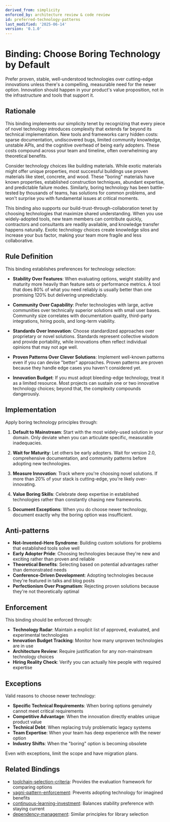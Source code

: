 ```yaml
---
derived_from: simplicity
enforced_by: architecture review & code review
id: preferred-technology-patterns
last_modified: '2025-06-14'
version: '0.1.0'
---
```

# Binding: Choose Boring Technology by Default

Prefer proven, stable, well-understood technologies over cutting-edge innovations unless there's a compelling, measurable need for the newer option. Innovation should happen in your product's value proposition, not in the infrastructure and tools that support it.

## Rationale

This binding implements our simplicity tenet by recognizing that every piece of novel technology introduces complexity that extends far beyond its technical implementation. New tools and frameworks carry hidden costs: sparse documentation, undiscovered bugs, limited community knowledge, unstable APIs, and the cognitive overhead of being early adopters. These costs compound across your team and timeline, often overwhelming any theoretical benefits.

Consider technology choices like building materials. While exotic materials might offer unique properties, most successful buildings use proven materials like steel, concrete, and wood. These "boring" materials have known properties, established construction techniques, abundant expertise, and predictable failure modes. Similarly, boring technology has been battle-tested by thousands of teams, has solutions for common problems, and won't surprise you with fundamental issues at critical moments.

This binding also supports our build-trust-through-collaboration tenet by choosing technologies that maximize shared understanding. When you use widely-adopted tools, new team members can contribute quickly, contractors and consultants are readily available, and knowledge transfer happens naturally. Exotic technology choices create knowledge silos and increase your bus factor, making your team more fragile and less collaborative.

## Rule Definition

This binding establishes preferences for technology selection:

- **Stability Over Features**: When evaluating options, weight stability and maturity more heavily than feature sets or performance metrics. A tool that does 80% of what you need reliably is usually better than one promising 120% but delivering unpredictably.

- **Community Over Capability**: Prefer technologies with large, active communities over technically superior solutions with small user bases. Community size correlates with documentation quality, third-party integrations, hiring pools, and long-term viability.

- **Standards Over Innovation**: Choose standardized approaches over proprietary or novel solutions. Standards represent collective wisdom and provide portability, while innovations often reflect individual opinions that may not age well.

- **Proven Patterns Over Clever Solutions**: Implement well-known patterns even if you can devise "better" approaches. Proven patterns are proven because they handle edge cases you haven't considered yet.

- **Innovation Budget**: If you must adopt bleeding-edge technology, treat it as a limited resource. Most projects can sustain one or two innovative technology choices; beyond that, the complexity compounds dangerously.

## Implementation

Apply boring technology principles through:

1. **Default to Mainstream**: Start with the most widely-used solution in your domain. Only deviate when you can articulate specific, measurable inadequacies.

2. **Wait for Maturity**: Let others be early adopters. Wait for version 2.0, comprehensive documentation, and community patterns before adopting new technologies.

3. **Measure Innovation**: Track where you're choosing novel solutions. If more than 20% of your stack is cutting-edge, you're likely over-innovating.

4. **Value Boring Skills**: Celebrate deep expertise in established technologies rather than constantly chasing new frameworks.

5. **Document Exceptions**: When you do choose newer technology, document exactly why the boring option was insufficient.

## Anti-patterns

- **Not-Invented-Here Syndrome**: Building custom solutions for problems that established tools solve well
- **Early Adopter Pride**: Choosing technologies because they're new and exciting rather than proven and reliable
- **Theoretical Benefits**: Selecting based on potential advantages rather than demonstrated needs
- **Conference-Driven Development**: Adopting technologies because they're featured in talks and blog posts
- **Perfectionism Over Pragmatism**: Rejecting proven solutions because they're not theoretically optimal

## Enforcement

This binding should be enforced through:

- **Technology Radar**: Maintain a explicit list of approved, evaluated, and experimental technologies
- **Innovation Budget Tracking**: Monitor how many unproven technologies are in use
- **Architecture Review**: Require justification for any non-mainstream technology choices
- **Hiring Reality Check**: Verify you can actually hire people with required expertise

## Exceptions

Valid reasons to choose newer technology:

- **Specific Technical Requirements**: When boring options genuinely cannot meet critical requirements
- **Competitive Advantage**: When the innovation directly enables unique product value
- **Technical Debt**: When replacing truly problematic legacy systems
- **Team Expertise**: When your team has deep experience with the newer option
- **Industry Shifts**: When the "boring" option is becoming obsolete

Even with exceptions, limit the scope and have migration plans.

## Related Bindings

- [toolchain-selection-criteria](./toolchain-selection-criteria.md): Provides the evaluation framework for comparing options
- [yagni-pattern-enforcement](./yagni-pattern-enforcement.md): Prevents adopting technology for imagined benefits
- [continuous-learning-investment](./continuous-learning-investment.md): Balances stability preference with staying current
- [dependency-management](./dependency-management.md): Similar principles for library selection
